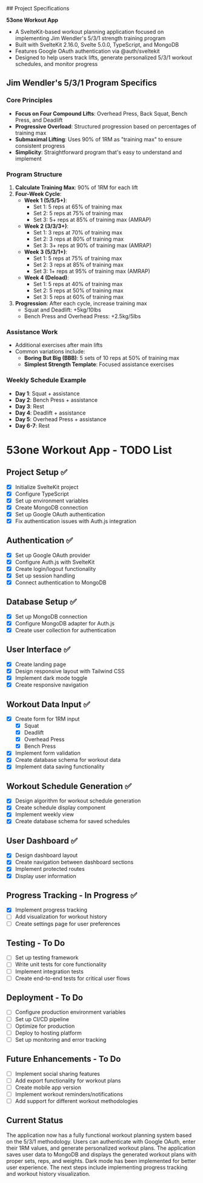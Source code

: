 <context>
## Project Specifications

**53one Workout App**
- A SvelteKit-based workout planning application focused on implementing Jim Wendler's 5/3/1 strength training program
- Built with SvelteKit 2.16.0, Svelte 5.0.0, TypeScript, and MongoDB
- Features Google OAuth authentication via @auth/sveltekit
- Designed to help users track lifts, generate personalized 5/3/1 workout schedules, and monitor progress

## Jim Wendler's 5/3/1 Program Specifics

### Core Principles
- **Focus on Four Compound Lifts**: Overhead Press, Back Squat, Bench Press, and Deadlift
- **Progressive Overload**: Structured progression based on percentages of training max
- **Submaximal Lifting**: Uses 90% of 1RM as "training max" to ensure consistent progress
- **Simplicity**: Straightforward program that's easy to understand and implement

### Program Structure
1. **Calculate Training Max**: 90% of 1RM for each lift
2. **Four-Week Cycle**:
   - **Week 1 (5/5/5+)**:
     - Set 1: 5 reps at 65% of training max
     - Set 2: 5 reps at 75% of training max
     - Set 3: 5+ reps at 85% of training max (AMRAP)
   - **Week 2 (3/3/3+)**:
     - Set 1: 3 reps at 70% of training max
     - Set 2: 3 reps at 80% of training max
     - Set 3: 3+ reps at 90% of training max (AMRAP)
   - **Week 3 (5/3/1+)**:
     - Set 1: 5 reps at 75% of training max
     - Set 2: 3 reps at 85% of training max
     - Set 3: 1+ reps at 95% of training max (AMRAP)
   - **Week 4 (Deload)**:
     - Set 1: 5 reps at 40% of training max
     - Set 2: 5 reps at 50% of training max
     - Set 3: 5 reps at 60% of training max
3. **Progression**: After each cycle, increase training max
   - Squat and Deadlift: +5kg/10lbs
   - Bench Press and Overhead Press: +2.5kg/5lbs

### Assistance Work
- Additional exercises after main lifts
- Common variations include:
  - **Boring But Big (BBB)**: 5 sets of 10 reps at 50% of training max
  - **Simplest Strength Template**: Focused assistance exercises

### Weekly Schedule Example
- **Day 1**: Squat + assistance
- **Day 2**: Bench Press + assistance
- **Day 3**: Rest
- **Day 4**: Deadlift + assistance
- **Day 5**: Overhead Press + assistance
- **Day 6-7**: Rest
</context>

# 53one Workout App - TODO List

## Project Setup ✅
- [x] Initialize SvelteKit project
- [x] Configure TypeScript
- [x] Set up environment variables
- [x] Create MongoDB connection
- [x] Set up Google OAuth authentication
- [x] Fix authentication issues with Auth.js integration

## Authentication ✅
- [x] Set up Google OAuth provider
- [x] Configure Auth.js with SvelteKit
- [x] Create login/logout functionality
- [x] Set up session handling
- [x] Connect authentication to MongoDB

## Database Setup ✅
- [x] Set up MongoDB connection
- [x] Configure MongoDB adapter for Auth.js
- [x] Create user collection for authentication

## User Interface ✅
- [x] Create landing page
- [x] Design responsive layout with Tailwind CSS
- [x] Implement dark mode toggle
- [x] Create responsive navigation

## Workout Data Input ✅
- [x] Create form for 1RM input
  - [x] Squat
  - [x] Deadlift
  - [x] Overhead Press
  - [x] Bench Press
- [x] Implement form validation
- [x] Create database schema for workout data
- [x] Implement data saving functionality

## Workout Schedule Generation ✅
- [x] Design algorithm for workout schedule generation
- [x] Create schedule display component
- [x] Implement weekly view
- [x] Create database schema for saved schedules

## User Dashboard ✅
- [x] Design dashboard layout
- [x] Create navigation between dashboard sections
- [x] Implement protected routes
- [x] Display user information

## Progress Tracking - In Progress ✅
- [x] Implement progress tracking
- [ ] Add visualization for workout history
- [ ] Create settings page for user preferences

## Testing - To Do
- [ ] Set up testing framework
- [ ] Write unit tests for core functionality
- [ ] Implement integration tests
- [ ] Create end-to-end tests for critical user flows

## Deployment - To Do
- [ ] Configure production environment variables
- [ ] Set up CI/CD pipeline
- [ ] Optimize for production
- [ ] Deploy to hosting platform
- [ ] Set up monitoring and error tracking

## Future Enhancements - To Do
- [ ] Implement social sharing features
- [ ] Add export functionality for workout plans
- [ ] Create mobile app version
- [ ] Implement workout reminders/notifications
- [ ] Add support for different workout methodologies

## Current Status
The application now has a fully functional workout planning system based on the 5/3/1 methodology. Users can authenticate with Google OAuth, enter their 1RM values, and generate personalized workout plans. The application saves user data to MongoDB and displays the generated workout plans with proper sets, reps, and weights. Dark mode has been implemented for better user experience. The next steps include implementing progress tracking and workout history visualization.
